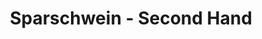 ---
title: "Sparschwein - Second Hand"
url: /blankenfelde-mahlow/sparschwein-second-hand/
shop: Kleidung
---